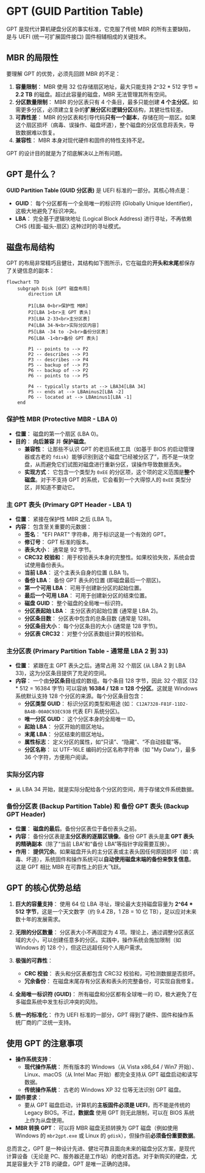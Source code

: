 # GPT (GUID Partition Table)

GPT 是现代计算机硬盘分区的事实标准，它克服了传统 MBR 的所有主要缺陷，是与 UEFI (统一可扩展固件接口) 固件相辅相成的关键技术。



## MBR 的局限性

要理解 GPT 的优势，必须先回顾 MBR 的不足：

1.  **容量限制**： MBR 使用 32 位存储扇区地址，最大只能支持 2^32 * 512 字节 ≈ **2.2 TB** 的磁盘。超过此容量的磁盘，MBR 无法管理其所有空间。
2.  **分区数量限制**： MBR 的分区表只有 4 个条目，最多只能创建 **4 个主分区**。如需更多分区，必须建立复杂的**扩展分区**和**逻辑分区**结构，其健壮性较差。
3.  **可靠性差**： MBR 的分区表和引导代码**只有一个副本**，存储在同一扇区。如果这个扇区损坏（病毒、误操作、磁盘坏道），整个磁盘的分区信息将丢失，导致数据难以恢复。
4.  **兼容性**： MBR 本身对现代硬件和固件的特性支持不足。

GPT 的设计目的就是为了彻底解决以上所有问题。



## GPT 是什么？

**GUID Partition Table (GUID 分区表)** 是 UEFI 标准的一部分。其核心特点是：
*   **GUID**： 每个分区都有一个全局唯一的标识符 (Globally Unique Identifier)，这极大地避免了标识冲突。
*   **LBA**： 完全基于逻辑块地址 (Logical Block Address) 进行寻址，不再依赖 CHS (柱面-磁头-扇区) 这种过时的寻址模式。



## 磁盘布局结构

GPT 的布局非常精巧且健壮，其结构如下图所示，它在磁盘的**开头和末尾**都保存了关键信息的副本：

```mermaid
flowchart TD
    subgraph Disk [GPT 磁盘布局]
        direction LR

        P1[LBA 0<br>保护性 MBR]
        P2[LBA 1<br>主 GPT 表头]
        P3[LBA 2-33<br>主分区表]
        P4[LBA 34-N<br>实际分区内容]
        P5[LBA -34 to -2<br>备份分区表]
        P6[LBA -1<br>备份 GPT 表头]

        P1 -- points to --> P2
        P2 -- describes --> P3
        P3 -- describes --> P4
        P5 -- backup of --> P3
        P6 -- backup of --> P2
        P6 -- points to --> P5

        P4 -- typically starts at --> LBA34[LBA 34]
        P5 -- ends at --> LBAminus2[LBA -2]
        P6 -- located at --> LBAminus1[LBA -1]
    end
```

### 保护性 MBR (Protective MBR - LBA 0)
*   **位置**： 磁盘的第一个扇区 (LBA 0)。
*   **目的**： **向后兼容** 并 **保护磁盘**。
    *   **兼容性**： 让那些不认识 GPT 的老旧系统工具（如基于 BIOS 的启动管理器或古老的 `fdisk`）能够识别到这个磁盘“已经被分区了”，而不是一块空盘，从而避免它们试图对磁盘进行重新分区，误操作导致数据丢失。
    *   **实现方式**： 它包含一个类型为 `0xEE` 的分区项，这个项的定义范围是**整个磁盘**。对于不支持 GPT 的系统，它会看到一个大得惊人的 `0xEE` 类型分区，并知道不要动它。



### 主 GPT 表头 (Primary GPT Header - LBA 1)

*   **位置**： 紧接在保护性 MBR 之后 (LBA 1)。
*   **内容**： 包含至关重要的元数据：
    *   **签名**： "EFI PART" 字符串，用于标识这是一个有效的 GPT。
    *   **修订号**： GPT 标准的版本。
    *   **表头大小**： 通常是 92 字节。
    *   **CRC32 校验和**： 用于校验表头本身的完整性。如果校验失败，系统会尝试使用备份表头。
    *   **当前 LBA**： 这个主表头自身的位置 (LBA 1)。
    *   **备份 LBA**： 备份 GPT 表头的位置 (即磁盘最后一个扇区)。
    *   **第一个可用 LBA**： 可用于创建新分区的起始位置。
    *   **最后一个可用 LBA**： 可用于创建新分区的结束位置。
    *   **磁盘 GUID**： 整个磁盘的全局唯一标识符。
    *   **分区表起始 LBA**： 主分区表的起始位置 (通常是 LBA 2)。
    *   **分区条目数**： 分区表中包含的总条目数 (通常是 128)。
    *   **分区条目大小**： 每个分区条目的大小 (通常是 128 字节)。
    *   **分区表 CRC32**： 对整个分区表数组计算的校验和。



### 主分区表 (Primary Partition Table - 通常是 LBA 2 到 33)

*   **位置**： 紧跟在主 GPT 表头之后。通常占用 32 个扇区 (从 LBA 2 到 LBA 33)，这为分区条目提供了充足的空间。
*   **内容**： 一个由**分区条目**组成的数组。每个条目 128 字节，因此 32 个扇区 (32 * 512 = 16384 字节) 可以容纳 **16384 / 128 = 128 个分区**。这就是 Windows 系统默认支持 128 个分区的来源。每个分区条目包含：
    *   **分区类型 GUID**： 标识分区的类型和用途 (如： `C12A7328-F81F-11D2-BA4B-00A0C93EC93B` 代表 EFI 系统分区)。
    *   **唯一分区 GUID**： 这个分区本身的全局唯一 ID。
    *   **起始 LBA**： 分区开始的扇区地址。
    *   **末尾 LBA**： 分区结束的扇区地址。
    *   **属性标志**： 定义分区的属性，如“只读”、“隐藏”、“不自动挂载”等。
    *   **分区名称**： 以 UTF-16LE 编码的分区名称字符串（如 "My Data"），最多 36 个字符，方便用户阅读。



### 实际分区内容

*   从 LBA 34 开始，就是实际分配给各个分区的空间，用于存储文件系统数据。



### 备份分区表 (Backup Partition Table) 和 备份 GPT 表头 (Backup GPT Header)

*   **位置**： **磁盘的最后**。备份分区表位于备份表头之前。
*   **内容**： 备份分区表是**主分区表的逐扇区镜像**。备份 GPT 表头是**主 GPT 表头的精确副本**（除了“当前 LBA”和“备份 LBA”等指针字段需要互换）。
*   **作用**： **提供冗余**。如果磁盘开头的主分区表或主表头因任何原因损坏（如：病毒、坏道），系统固件和操作系统可以**自动使用磁盘末端的备份来恢复信息**。这是 GPT 相比 MBR 在可靠性上的巨大飞跃。



## GPT 的核心优势总结

1.  **巨大的容量支持**： 使用 64 位 LBA 寻址，理论最大支持磁盘容量为 **2^64 * 512 字节**，这是一个天文数字（约 9.4 ZB，1 ZB = 10 亿 TB），足以应对未来数十年的发展需求。

2.  **无限的分区数量**： 分区表大小不再固定为 4 项。理论上，通过调整分区表区域的大小，可以创建任意多的分区。实践中，操作系统会施加限制（如 Windows 的 128 个），但这已远超任何个人用户需求。

3.  **极强的可靠性**：
    *   **CRC 校验**： 表头和分区表都包含 CRC32 校验和，可检测数据是否损坏。
    *   **冗余备份**： 在磁盘末尾存有分区表和表头的完整备份，可实现自我修复。

4.  **全局唯一标识符 (GUID)**： 所有磁盘和分区都有全球唯一的 ID，极大避免了在多磁盘系统中发生标识冲突的风险。

5.  **统一的标准化**： 作为 UEFI 标准的一部分，GPT 得到了硬件、固件和操作系统厂商的广泛统一支持。



## 使用 GPT 的注意事项

*   **操作系统支持**：
    *   **现代操作系统**： 所有版本的 Windows（从 Vista x86_64 / Win7 开始）、Linux、macOS（从 Intel Mac 开始）都完全支持从 GPT 磁盘启动和读写数据。
    *   **传统操作系统**： 古老的 Windows XP 32 位等无法识别 GPT 磁盘。
*   **固件要求**：
    *   要从 GPT 磁盘启动，计算机的**主板固件必须是 UEFI**，而不能是传统的 Legacy BIOS。不过，**数据盘** 使用 GPT 则无此限制，可以在 BIOS 系统上作为从盘使用。
*   **MBR 转换 GPT**： 可以将 MBR 磁盘无损转换为 GPT 磁盘（例如使用 Windows 的 `mbr2gpt.exe` 或 Linux 的 `gdisk`），但操作前**必须备份重要数据**。

总而言之，GPT 是一种设计先进、健壮可靠且面向未来的磁盘分区方案，是现代计算设备（无论是 PC、服务器还是工作站）的绝对首选。对于新购买的硬盘，尤其是容量大于 2TB 的硬盘，GPT 是唯一正确的选择。



